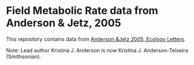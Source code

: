 # Field Metabolic Rate data from Anderson & Jetz, 2005

This repository contains data from [Anderson &Jetz 2005, Ecology Letters](https://onlinelibrary.wiley.com/doi/abs/10.1111/j.1461-0248.2005.00723.x).

Note: Lead author Kristina J. Anderson is now Kristina J. Anderson-Teixeira (Smithsonian). 
